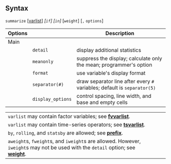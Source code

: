 ## Syntax

`summarize`
\[[varlist](http://www.stata.com/help.cgi?varlist)\]
_\[`if`\] \[`in`\]_ \[`weight`\] \[`,`
`options`\]

| Options |                   | Description                                                              |
|---------|-------------------|--------------------------------------------------------------------------|
| Main    |                   |                                                                          |
|         | `detail`          | display additional statistics                                            |
|         | `meanonly`        | suppress the display; calculate only the mean; programmer's option       |
|         | `format`          | use variable's display format                                            |
|         | `separator(#)`    | draw separator line after every `#` variables; default is `separator(5)` |
|         | `display_options` | control spacing, line width, and base and empty cells                    |

|                                                                                                                                                                                                                   |     |     |
|-------------------------------------------------------------------------------------------------------------------------------------------------------------------------------------------------------------------|-----|-----|
| `varlist` may contain factor variables; see [<strong>fvvarlist</strong>](http://www.stata.com/help.cgi?fvvarlist).                                                                     |     |     |
| `varlist` may contain time-series operators; see [<strong>tsvarlist</strong>](http://www.stata.com/help.cgi?tsvarlist).                                                                |     |     |
| `by`, `rolling`, and `statsby` are allowed; see [<strong>prefix</strong>](http://www.stata.com/help.cgi?prefix).                                                                       |     |     |
| `aweight`s, `fweight`s, and `iweight`s are allowed. However, `iweight`s may not be used with the `detail` option; see [<strong>weight</strong>](http://www.stata.com/help.cgi?weight). |     |     |
